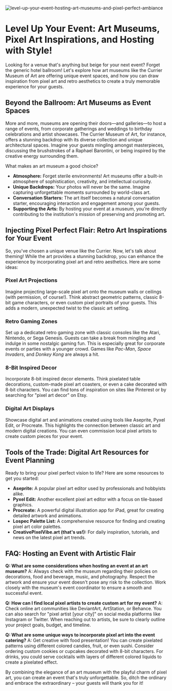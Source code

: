 ![level-up-your-event-hosting-art-museums-and-pixel-perfect-ambiance](https://images.pexels.com/photos/12522994/pexels-photo-12522994.jpeg?auto=compress&cs=tinysrgb&fit=crop&h=627&w=1200)

# Level Up Your Event: Art Museums, Pixel Art Inspirations, and Hosting with Style!

Looking for a venue that's anything but beige for your next event? Forget the generic hotel ballroom! Let's explore how art museums like the Currier Museum of Art are offering unique event spaces, and how you can draw inspiration from pixel art and retro aesthetics to create a truly memorable experience for your guests.

## Beyond the Ballroom: Art Museums as Event Spaces

More and more, museums are opening their doors—and galleries—to host a range of events, from corporate gatherings and weddings to birthday celebrations and artist showcases. The Currier Museum of Art, for instance, offers a stunning backdrop with its diverse collection and unique architectural spaces. Imagine your guests mingling amongst masterpieces, discussing the brushstrokes of a Raphael Barontini, or being inspired by the creative energy surrounding them.

What makes an art museum a good choice?

*   **Atmosphere:** Forget sterile environments! Art museums offer a built-in atmosphere of sophistication, creativity, and intellectual curiosity.
*   **Unique Backdrops:** Your photos will never be the same. Imagine capturing unforgettable moments surrounded by world-class art.
*   **Conversation Starters:** The art itself becomes a natural conversation starter, encouraging interaction and engagement among your guests.
*   **Supporting the Arts:** By hosting your event at a museum, you're directly contributing to the institution's mission of preserving and promoting art.

## Injecting Pixel Perfect Flair: Retro Art Inspirations for Your Event

So, you've chosen a unique venue like the Currier. Now, let's talk about theming! While the art provides a stunning backdrop, you can enhance the experience by incorporating pixel art and retro aesthetics. Here are some ideas:

### Pixel Art Projections

Imagine projecting large-scale pixel art onto the museum walls or ceilings (with permission, of course!). Think abstract geometric patterns, classic 8-bit game characters, or even custom pixel portraits of your guests. This adds a modern, unexpected twist to the classic art setting.

### Retro Gaming Zones

Set up a dedicated retro gaming zone with classic consoles like the Atari, Nintendo, or Sega Genesis. Guests can take a break from mingling and indulge in some nostalgic gaming fun. This is especially great for corporate events or parties with a younger crowd. Games like *Pac-Man*, *Space Invaders*, and *Donkey Kong* are always a hit.

### 8-Bit Inspired Decor

Incorporate 8-bit inspired decor elements. Think pixelated table decorations, custom-made pixel art coasters, or even a cake decorated with 8-bit characters. You can find tons of inspiration on sites like Pinterest or by searching for "pixel art decor" on Etsy.

### Digital Art Displays

Showcase digital art and animations created using tools like Aseprite, Pyxel Edit, or Procreate. This highlights the connection between classic art and modern digital creations. You can even commission local pixel artists to create custom pieces for your event.

## Tools of the Trade: Digital Art Resources for Event Planning

Ready to bring your pixel perfect vision to life? Here are some resources to get you started:

*   **Aseprite:** A popular pixel art editor used by professionals and hobbyists alike.
*   **Pyxel Edit:** Another excellent pixel art editor with a focus on tile-based graphics.
*   **Procreate:** A powerful digital illustration app for iPad, great for creating detailed artwork and animations.
*   **Lospec Palette List:** A comprehensive resource for finding and creating pixel art color palettes.
*   **CreativePixelVibe.art (that's us!):** For daily inspiration, tutorials, and news on the latest pixel art trends.

## FAQ: Hosting an Event with Artistic Flair

**Q: What are some considerations when hosting an event at an art museum?**
A: Always check with the museum regarding their policies on decorations, food and beverage, music, and photography. Respect the artwork and ensure your event doesn't pose any risk to the collection. Work closely with the museum's event coordinator to ensure a smooth and successful event.

**Q: How can I find local pixel artists to create custom art for my event?**
A: Check online art communities like DeviantArt, ArtStation, or Behance. You can also search for "pixel artist [your city]" on social media platforms like Instagram or Twitter. When reaching out to artists, be sure to clearly outline your project goals, budget, and timeline.

**Q: What are some unique ways to incorporate pixel art into the event catering?**
A: Get creative with food presentation! You can create pixelated patterns using different colored candies, fruit, or even sushi. Consider ordering custom cookies or cupcakes decorated with 8-bit characters. For drinks, you could serve cocktails with layers of different colored liquids to create a pixelated effect.

By combining the elegance of an art museum with the playful charm of pixel art, you can create an event that's truly unforgettable. So, ditch the ordinary and embrace the extraordinary – your guests will thank you for it!
